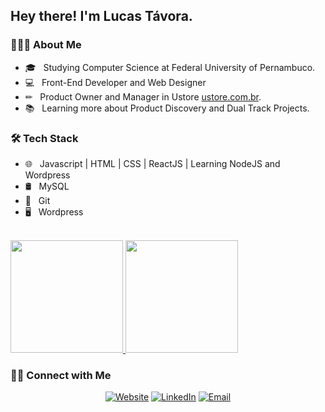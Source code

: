 <h2> Hey there! I'm Lucas Távora.</h2>

<h3> 👨🏻‍💻 About Me </h3>

- 🎓 &nbsp; Studying Computer Science at Federal University of Pernambuco.
- 💻 &nbsp; Front-End Developer and Web Designer
- ✏ &nbsp; Product Owner and Manager in Ustore <a href="ustore.com.br">ustore.com.br</a>.
- 📚 &nbsp; Learning more about Product Discovery and Dual Track Projects.

<h3>🛠 Tech Stack</h3>

- 🌐 &nbsp; Javascript | HTML | CSS | ReactJS | Learning NodeJS and Wordpress
- 🛢 &nbsp; MySQL
- 🔧 &nbsp; Git
- 🖥 &nbsp; Wordpress

<br/>

<a href="https://github.com/tavoralucas">
  <img height="180em" src="https://github-readme-stats.vercel.app/api?username=Ramomjcs&theme=merko&show_icons=true&count_private=true" />
  <img height="180em" src="https://github-readme-stats.vercel.app/api/top-langs/?username=Ramomjcs&theme=merko&layout=compact" />
</a>

<h3> 🤝🏻 Connect with Me </h3>

<p align="center">
<a href="https://lucastavora.com.br/eu"><img alt="Website" src=""></a>
<a href="https://www.linkedin.com/in/tavoralucas/"><img alt="LinkedIn" src="https://img.shields.io/badge/LinkedIn-Lucas%20Tavora%20-black?style=flat-square&logo=linkedin"></a>
<a href="mailto:contato@lucastavora.com.br"><img alt="Email" src="https://img.shields.io/badge/Email-contato@lucastavora.com.br-black?style=flat-square&logo=gmail"></a>
</p>

<!--<p align="center">
<img height="180em" src="https://media.giphy.com/media/ZVik7pBtu9dNS/giphy.gif" alt="Hacker Man" />
</p>-->

<!-- 
GIF: Boneco teclando: https://media.giphy.com/media/ZVik7pBtu9dNS/giphy.gif
https://media.giphy.com/media/PiQejEf31116URju4V/giphy.gif
-->
